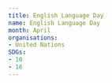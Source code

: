 ```yaml
---
title: English Language Day
name: English Language Day
month: April
organisations:
- United Nations
SDGs:
- 10
- 16
---
```

